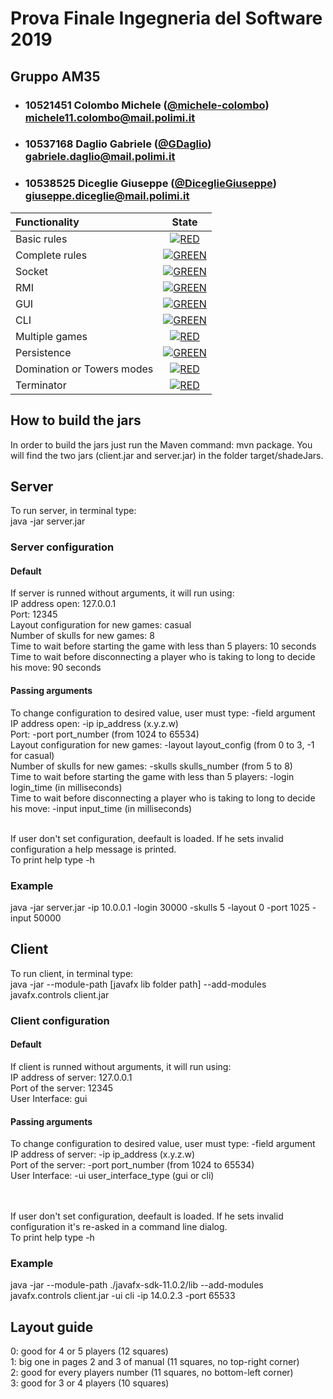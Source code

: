 # Prova Finale Ingegneria del Software 2019
## Gruppo AM35

- ###   10521451    Colombo Michele ([@michele-colombo](https://github.com/michele-colombo))<br>michele11.colombo@mail.polimi.it
- ###   10537168    Daglio Gabriele ([@GDaglio](https://github.com/GDaglio))<br>gabriele.daglio@mail.polimi.it
- ###   10538525    Diceglie Giuseppe ([@DiceglieGiuseppe](https://github.com/DiceglieGiuseppe))<br>giuseppe.diceglie@mail.polimi.it

| Functionality | State |
|:-----------------------|:------------------------------------:|
| Basic rules | [![RED](https://placehold.it/15/f03c15/f03c15)](#) |
| Complete rules | [![GREEN](https://placehold.it/15/44bb44/44bb44)](#) |
| Socket | [![GREEN](https://placehold.it/15/44bb44/44bb44)](#) |
| RMI | [![GREEN](https://placehold.it/15/44bb44/44bb44)](#) |
| GUI | [![GREEN](https://placehold.it/15/44bb44/44bb44)](#) |
| CLI | [![GREEN](https://placehold.it/15/44bb44/44bb44)](#) |
| Multiple games | [![RED](https://placehold.it/15/f03c15/f03c15)](#) |
| Persistence | [![GREEN](https://placehold.it/15/44bb44/44bb44)](#) |
| Domination or Towers modes | [![RED](https://placehold.it/15/f03c15/f03c15)](#) |
| Terminator | [![RED](https://placehold.it/15/f03c15/f03c15)](#) |

<!--
[![RED](https://placehold.it/15/f03c15/f03c15)](#)
[![YELLOW](https://placehold.it/15/ffdd00/ffdd00)](#)
[![GREEN](https://placehold.it/15/44bb44/44bb44)](#)
-->

## How to build the jars
In order to build the jars just run the Maven command: mvn package. 
You will find the two jars (client.jar and server.jar) in the folder target/shadeJars.

## Server
To run server, in terminal type: 
<br>java -jar server.jar

### Server configuration
#### Default
If server is runned without arguments, it will run using:
<br>IP address open: 127.0.0.1
<br>Port: 12345
<br>Layout configuration for new games: casual
<br>Number of skulls for new games: 8
<br>Time to wait before starting the game with less than 5 players: 10 seconds
<br>Time to wait before disconnecting a player who is taking to long to decide his move: 90 seconds
#### Passing arguments
To change configuration to desired value, user must type:   -field argument
<br>IP address open: -ip ip_address (x.y.z.w)
<br>Port: -port port_number (from 1024 to 65534)
<br>Layout configuration for new games: -layout layout_config (from 0 to 3, -1 for casual)
<br>Number of skulls for new games: -skulls skulls_number (from 5 to 8)
<br>Time to wait before starting the game with less than 5 players: -login login_time (in milliseconds)
<br>Time to wait before disconnecting a player who is taking to long to decide his move: -input input_time (in milliseconds)

<br>If user don't set configuration, deefault is loaded. If he sets invalid configuration a help message is printed.
<br>To print help type -h

### Example
java -jar server.jar -ip 10.0.0.1 -login 30000 -skulls 5 -layout 0 -port 1025 -input 50000

## Client
To run client, in terminal type: 
<br>java -jar --module-path [javafx lib folder path] --add-modules javafx.controls client.jar
### Client configuration
#### Default
If client is runned without arguments, it will run using:
<br>IP address of server: 127.0.0.1
<br>Port of the server: 12345
<br>User Interface: gui
#### Passing arguments
To change configuration to desired value, user must type:   -field argument
<br>IP address of server: -ip ip_address (x.y.z.w)
<br>Port of the server: -port port_number (from 1024 to 65534)
<br>User Interface: -ui user_interface_type (gui or cli)

<br><br>If user don't set configuration, deefault is loaded. If he sets invalid configuration it's re-asked in a command line dialog.
<br>To print help type -h

### Example
java -jar --module-path ./javafx-sdk-11.0.2/lib --add-modules javafx.controls client.jar -ui cli -ip 14.0.2.3 -port 65533


## Layout guide
0: good for 4 or 5 players  (12 squares)
<br>1: big one in pages 2 and 3 of manual (11 squares, no top-right corner)
<br>2: good for every players number (11 squares, no bottom-left corner)
<br>3: good for 3 or 4 players (10 squares) 
